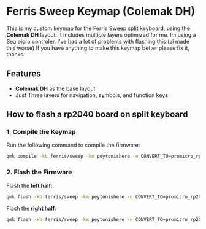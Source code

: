 # Ferris Sweep Keymap (Colemak DH)

This is my custom keymap for the Ferris Sweep split keyboard, using the **Colemak DH** layout. It includes multiple layers optimized for me.
Im using a Sea picro controler. I've had a lot of problems with flashing this (ai made this worse)
If you have anything to make this keymap better please fix it, thanks.

## Features
- **Colemak DH** as the base layout
- Just Three layers for navigation, symbols, and function keys

## How to flash a rp2040 board on split keyboard
### **1. Compile the Keymap**
Run the following command to compile the firmware:
```bash
qmk compile -kb ferris/sweep -km peytonishere -e CONVERT_TO=promicro_rp2040
```

### **2. Flash the Firmware**
Flash the **left half**:
```bash
qmk flash -kb ferris/sweep -km peytonishere -e CONVERT_TO=promicro_rp2040 -bl uf2-split-left
```

Flash the **right half**:
```bash
qmk flash -kb ferris/sweep -km peytonishere -e CONVERT_TO=promicro_rp2040 -bl uf2-split-right
```
